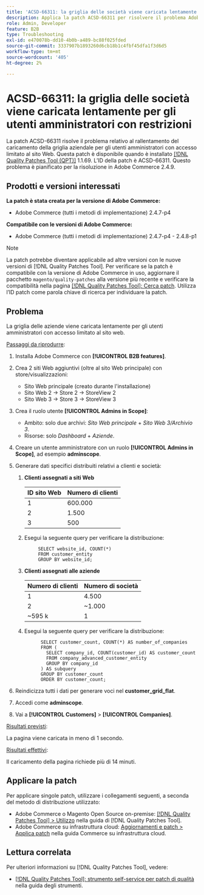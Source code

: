 ```yaml
---
title: 'ACSD-66311: la griglia delle società viene caricata lentamente per gli utenti amministratori con restrizioni'
description: Applica la patch ACSD-66311 per risolvere il problema Adobe Commerce, che comporta il caricamento lento della griglia delle aziende per gli utenti amministratori con accesso limitato ai siti web.
role: Admin, Developer
feature: B2B
type: Troubleshooting
exl-id: e470078b-dd10-4b0b-a489-bc88f025fded
source-git-commit: 3337907b1893260d6cb18b1c4fbf45dfa1f3d6d5
workflow-type: tm+mt
source-wordcount: '405'
ht-degree: 2%

---
```


# ACSD-66311: la griglia delle società viene caricata lentamente per gli utenti amministratori con restrizioni

La patch ACSD-66311 risolve il problema relativo al rallentamento del caricamento della griglia aziendale per gli utenti amministratori con accesso limitato al sito Web. Questa patch è disponibile quando è installato [[!DNL Quality Patches Tool (QPT)]](/help/tools/quality-patches-tool/quality-patches-tool-to-self-serve-quality-patches.md) 1.1.69. L’ID della patch è ACSD-66311. Questo problema è pianificato per la risoluzione in Adobe Commerce 2.4.9.

## Prodotti e versioni interessati

**La patch è stata creata per la versione di Adobe Commerce:**

* Adobe Commerce (tutti i metodi di implementazione) 2.4.7-p4

**Compatibile con le versioni di Adobe Commerce:**

* Adobe Commerce (tutti i metodi di implementazione) 2.4.7-p4 - 2.4.8-p1

>[!NOTE]
>
>La patch potrebbe diventare applicabile ad altre versioni con le nuove versioni di [!DNL Quality Patches Tool]. Per verificare se la patch è compatibile con la versione di Adobe Commerce in uso, aggiornare il pacchetto `magento/quality-patches` alla versione più recente e verificare la compatibilità nella pagina [[!DNL Quality Patches Tool]: Cerca patch](https://experienceleague.adobe.com/tools/commerce-quality-patches/index.html?lang=it). Utilizza l’ID patch come parola chiave di ricerca per individuare la patch.

## Problema

La griglia delle aziende viene caricata lentamente per gli utenti amministratori con accesso limitato al sito web.

<u>Passaggi da riprodurre</u>:

1. Installa Adobe Commerce con **[!UICONTROL B2B features]**.
1. Crea 2 siti Web aggiuntivi (oltre al sito Web principale) con store/visualizzazioni:
   * Sito Web principale (creato durante l&#39;installazione)
   * Sito Web 2 → Store 2 → StoreView 2
   * Sito Web 3 → Store 3 → StoreView 3
1. Crea il ruolo utente **[!UICONTROL Admins in Scope]**:
   * Ambito: solo due archivi: *Sito Web principale* + *Sito Web 3/Archivio 3*.
   * Risorse: solo *Dashboard* + *Aziende*.
1. Creare un utente amministratore con un ruolo **[!UICONTROL Admins in Scope]**, ad esempio **adminscope**.
1. Generare dati specifici distribuiti relativi a clienti e società:
   1. **Clienti assegnati a siti Web**

      | ID sito Web | Numero di clienti |
      |------------|---------------------|
      | 1 | 600.000 |
      | 2 | 1.500 |
      | 3 | 500 |

   1. Esegui la seguente query per verificare la distribuzione:

      ```
           SELECT website_id, COUNT(*) 
           FROM customer_entity 
           GROUP BY website_id; 
      ```

   1. **Clienti assegnati alle aziende**

      | Numero di clienti | Numero di società |
      |---------------------|---------------------|
      | 1 | 4.500 |
      | 2 | ~1.000 |
      | ~595 k | 1 |

   1. Esegui la seguente query per verificare la distribuzione:

      ```
            SELECT customer_count, COUNT(*) AS number_of_companies
            FROM (
              SELECT company_id, COUNT(customer_id) AS customer_count
              FROM company_advanced_customer_entity
              GROUP BY company_id
            ) AS subquery
            GROUP BY customer_count
            ORDER BY customer_count; 
      ```

1. Reindicizza tutti i dati per generare voci nel **customer_grid_flat**.
1. Accedi come **adminscope**.
1. Vai a **[!UICONTROL Customers]** > **[!UICONTROL Companies]**.

<u>Risultati previsti</u>:

La pagina viene caricata in meno di 1 secondo.

<u>Risultati effettivi</u>:

Il caricamento della pagina richiede più di 14 minuti.

## Applicare la patch

Per applicare singole patch, utilizzare i collegamenti seguenti, a seconda del metodo di distribuzione utilizzato:

* Adobe Commerce o Magento Open Source on-premise: [[!DNL Quality Patches Tool] > Utilizzo](/help/tools/quality-patches-tool/usage.md) nella guida di [!DNL Quality Patches Tool].
* Adobe Commerce su infrastruttura cloud: [Aggiornamenti e patch > Applica patch](https://experienceleague.adobe.com/docs/commerce-cloud-service/user-guide/develop/upgrade/apply-patches.html?lang=it) nella guida Commerce su infrastruttura cloud.

## Lettura correlata

Per ulteriori informazioni su [!DNL Quality Patches Tool], vedere:

* [[!DNL Quality Patches Tool]: strumento self-service per patch di qualità](/help/tools/quality-patches-tool/quality-patches-tool-to-self-serve-quality-patches.md) nella guida degli strumenti.
